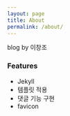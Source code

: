 ```yaml
---
layout: page
title: About
permalink: /about/
---
```


blog by 이창조

###  Features
- Jekyll
- 템플릿 적용
- 댓글 기능 구현
- favicon